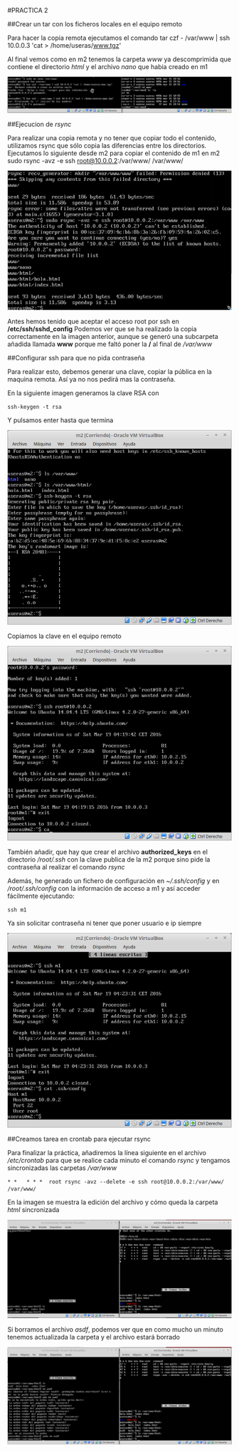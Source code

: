 #PRACTICA 2

##Crear un tar con los ficheros locales en el equipo remoto

Para hacer la copia remota ejecutamos el comando
    tar czf - /var/www | ssh 10.0.0.3 'cat > /home/useras/www.tgz'

Al final vemos como en m2 tenemos la carpeta *www* ya descomprimida que contiene
el directorio *html* y el archivo *nano* que habia creado en m1

![ejecuciontar](./ejecuciontar.png "Copia remota con tar")

##Ejecucion de *rsync*

Para realizar una copia remota y no tener que copiar todo el contenido, utilizamos
rsync que sólo copia las diferencias entre los directorios.
Ejecutamos lo siguiente desde m2 para copiar el contenido de m1 en m2
    sudo rsync -avz -e ssh root@10.0.0.2:/var/www/ /var/www/

![rsync](./rsync.png "Copia remota con rsync")

Antes hemos tenido que aceptar el acceso root por ssh en **/etc/ssh/sshd_config**
Podemos ver que se ha realizado la copia correctamente en la imagen anterior, aunque
se generó una subcarpeta añadida llamada **www** porque me faltó poner la **/** al
final de */var/www*

##Configurar ssh para que no pida contraseña

Para realizar esto, debemos generar una clave, copiar la pública en la maquina remota.
Así ya no nos pedirá mas la contraseña.

En la siguiente imagen generamos la clave RSA con

    ssh-keygen -t rsa

Y pulsamos enter hasta que termina

![sshkeygen](./sshkeygen.png "Generamos clave RSA")

Copiamos la clave en el equipo remoto

![sshcopyidycomprobacion](./sshcopyidycomprobacion.png "Copiamos clave RSA a maquina remota")

También añadir, que hay que crear el archivo **authorized_keys** en el directorio */root/.ssh*
con la clave publica de la m2 porque sino pide la contraseña al realizar el comando *rsync*

Además, he generado un fichero de configuración en *~/.ssh/config* y en */root/.ssh/config*
con la información de acceso a m1 y así acceder fácilmente ejecutando:

    ssh m1

Ya sin solicitar contraseña ni tener que poner usuario e ip siempre

![sshconfig](./sshconfig.png "Configuracion de acceso a m1 en ssh")

##Creamos tarea en crontab para ejecutar rsync

Para finalizar la práctica, añadiremos la línea siguiente en el archivo */etc/crontab* para que
se realice cada minuto el comando *rsync* y tengamos sincronizadas las carpetas */var/www*

    * *   * * *  root rsync -avz --delete -e ssh root@10.0.0.2:/var/www/ /var/www/

En la imagen se muestra la edición del archivo y cómo queda la carpeta *html* sincronizada

![crontabfuncionando](./crontabfuncionando.png "Tarea crontab y sincronizado")

Si borramos el archivo *asdf*, podemos ver que en como mucho un minuto tenemos actualizada
la carpeta y el archivo estará borrado

![crontabborrandoasdf](./crontabborrandoasdf.png "Tarea crontab borrado de archivo")